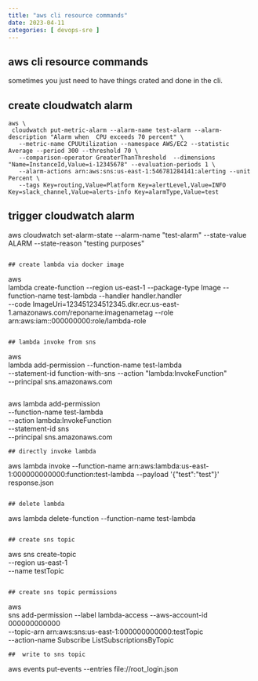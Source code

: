 ```yaml
---
title: "aws cli resource commands"
date: 2023-04-11
categories: [ devops-sre ]
---
```

## aws cli resource commands  
sometimes you just need to have things crated and done in the cli.

## create cloudwatch alarm  
```
aws \
 cloudwatch put-metric-alarm --alarm-name test-alarm --alarm-description "Alarm when  CPU exceeds 70 percent" \
   --metric-name CPUUtilization --namespace AWS/EC2 --statistic Average --period 300 --threshold 70 \
   --comparison-operator GreaterThanThreshold  --dimensions "Name=InstanceId,Value=i-12345678" --evaluation-periods 1 \
   --alarm-actions arn:aws:sns:us-east-1:546781284141:alerting --unit Percent \
   --tags Key=routing,Value=Platform Key=alertLevel,Value=INFO Key=slack_channel,Value=alerts-info Key=alarmType,Value=test
``` 

## trigger cloudwatch alarm
aws cloudwatch set-alarm-state --alarm-name "test-alarm" --state-value ALARM --state-reason "testing purposes" 
```

## create lambda via docker image  
```
aws \
lambda create-function --region us-east-1 --package-type Image --function-name test-lambda --handler handler.handler \
 --code ImageUri=123451234512345.dkr.ecr.us-east-1.amazonaws.com/reponame:imagenametag --role arn:aws:iam::000000000:role/lambda-role
```

## lambda invoke from sns
```
aws \
lambda add-permission --function-name test-lambda \
--statement-id function-with-sns --action "lambda:InvokeFunction" \
--principal sns.amazonaws.com 
```
```
aws lambda add-permission \
    --function-name test-lambda \
    --action lambda:InvokeFunction \
    --statement-id sns \
    --principal sns.amazonaws.com
```
## directly invoke lambda
```
aws lambda invoke --function-name arn:aws:lambda:us-east-1:000000000000:function:test-lambda --payload '{"test":"test"}' response.json
```

## delete lambda
```
aws lambda delete-function --function-name test-lambda
```

## create sns topic  
``` 
aws sns create-topic \
  --region us-east-1 \
  --name testTopic 

```

## create sns topic permissions 
```
aws \
sns add-permission --label lambda-access --aws-account-id 000000000000 \
--topic-arn arn:aws:sns:us-east-1:000000000000:testTopic \
--action-name Subscribe ListSubscriptionsByTopic
```
##  write to sns topic
```
aws events put-events --entries file://root_login.json 
```